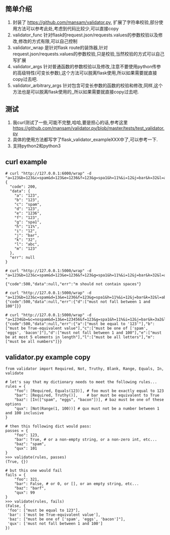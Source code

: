 ## 简单介绍

1. 封装了 https://github.com/mansam/validator.py, 扩展了字符串校验,部分使用方法可以参考此处,考虑到代码比较少,可以直接copy
2. validator_func 针对flask的request.json/requests.values的参数校验以及修改,修改的方式有限,可以自己控制
3. validator_wrap 是针对flask route的装饰器,针对request.json/requests.values的参数校验,只是校验,当然校验的方式可以自己写扩展
4. validator_args 针对普通函数的参数校验以及修改,注意不要使用python传参的高级特性(可变长参数),这个方法可以脱离flask使用,所以如果需要就直接copy过去吧.
5. validator_arbitrary_args 针对包含可变长参数的函数的校验和修改,同样,这个方法也是可以脱离flask使用的,,所以如果需要就直接copy过去吧.

## 测试
1. 我curl测试了一些,可能不完整,哈哈,要是担心的话,参考这里  https://github.com/mansam/validator.py/blob/master/tests/test_validator.py
2. 具体的使用方法都写字了flask_validator_exampleXXX中了,可以参考一下.
3. 支持python2和python3


## curl example

    # curl "http://127.0.0.1:6000/wrap" -d "a=123&b=123&c=spam&d=123&e=1236&f=123&g=spa1&h=11%&i=12&j=bar&k=32&l=abc&m=123"
    {
      "code": 200,
      "data": {
        "a": "123",
        "b": "123",
        "c": "spam",
        "d": "123",
        "e": "1236",
        "f": "123",
        "g": "spa1",
        "h": "11%",
        "i": "12",
        "j": "bar",
        "k": "32",
        "l": "abc",
        "m": "123"
      },
      "err": null
    }

    # curl "http://127.0.0.1:5000/wrap" -d "a=123&b=123&c=spam&d=123&e=1236&f=123&g=spa1&h=11%&i=12&j=bar&k=32&l=abc&m=123 "
    {"code":500,"data":null,"err":"m should not contain spaces"}

    # curl "http://127.0.0.1:5000/wrap" -d "a=123&b=123&c=spam&d=13&e=1236&f=123&g=spa1&h=11%&i=12&j=bar&k=32&l=abc&m=123"
    {"code":500,"data":null,"err":{"d":["must not fall between 1 and 100"]}}

    # curl "http://127.0.0.1:5000/wrap" -d "a=1234&b=&c=nospam&d=13&e=123456&f=123&g=spa1&h=11%&i=12&j=bar&k=3a2&l=1abc&m=123a"
    {"code":500,"data":null,"err":{"a":["must be equal to '123'"],"b":["must be True-equivalent value"],"c":["must be one of ['spam', 'eggs', 'bacon']"],"d":["must not fall between 1 and 100"],"e":["must be at most 5 elements in length"],"l":["must be all letters"],"m":["must be all numbers"]}}

## validator.py example copy

    from validator import Required, Not, Truthy, Blank, Range, Equals, In, validate

    # let's say that my dictionary needs to meet the following rules...
    rules = {
        "foo": [Required, Equals(123)], # foo must be exactly equal to 123
        "bar": [Required, Truthy()],    # bar must be equivalent to True
        "baz": [In(["spam", "eggs", "bacon"])], # baz must be one of these options
        "qux": [Not(Range(1, 100))] # qux must not be a number between 1 and 100 inclusive
    }

    # then this following dict would pass:
    passes = {
        "foo": 123,
        "bar": True, # or a non-empty string, or a non-zero int, etc...
        "baz": "spam",
        "qux": 101
    }
    >>> validate(rules, passes)
    (True, {})

    # but this one would fail
    fails = {
        "foo": 321,
        "bar": False, # or 0, or [], or an empty string, etc...
        "baz": "barf",
        "qux": 99
    }
    >>> validate(rules, fails)
    (False, {
     'foo': ["must be equal to 123"],
     'bar': ['must be True-equivalent value'],
     'baz': ["must be one of ['spam', 'eggs', 'bacon']"],
     'qux': ['must not fall between 1 and 100']
    })